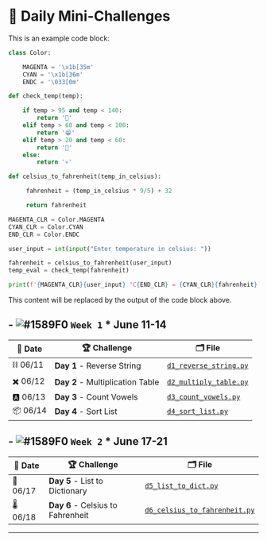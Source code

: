 # 🐧 Daily Mini-Challenges

This is an example code block:

```python markdown-code-runner
class Color:

    MAGENTA = '\x1b[35m'
    CYAN = '\x1b[36m'
    ENDC = '\033[0m'

def check_temp(temp):

    if temp > 95 and temp < 140:
        return '🥵'
    elif temp > 60 and temp < 100:
        return '😁'
    elif temp > 20 and temp < 60:
        return '🥶'
    else:
        return '💀'

def celsius_to_fahrenheit(temp_in_celsius):

     fahrenheit = (temp_in_celsius * 9/5) + 32

     return fahrenheit

MAGENTA_CLR = Color.MAGENTA
CYAN_CLR = Color.CYAN
END_CLR = Color.ENDC

user_input = int(input("Enter temperature in celsius: "))

fahrenheit = celsius_to_fahrenheit(user_input)
temp_eval = check_temp(fahrenheit)

print(f'{MAGENTA_CLR}{user_input} °C{END_CLR} = {CYAN_CLR}{fahrenheit} °F{END_CLR} {temp_eval}')
```

<!-- OUTPUT:START -->

This content will be replaced by the output of the code block above.

<!-- OUTPUT:END -->

## - ![#1589F0](https://placehold.co/15x15/1589F0/1589F0.png) `Week 1` \* June 11-14

| 📅 Date  | 🏆 Challenge                     | 🗂️ File                                                                                                    |
| -------- | -------------------------------- | ---------------------------------------------------------------------------------------------------------- |
| ⛓️ 06/11 | **Day 1** - Reverse String       | [`d1_reverse_string.py`](https://github.com/lnvaldez/Daily-Mini-Challenges/blob/main/d1_reverse_string.py) |
| ✖️ 06/12 | **Day 2** - Multiplication Table | [`d2_multiply_table.py`](https://github.com/lnvaldez/Daily-Mini-Challenges/blob/main/d2_multiply_table.py) |
| 🅰️ 06/13 | **Day 3** - Count Vowels         | [`d3_count_vowels.py`](https://github.com/lnvaldez/Daily-Mini-Challenges/blob/main/d3_count_vowels.py)     |
| 📦 06/14 | **Day 4** - Sort List            | [`d4_sort_list.py`](https://github.com/lnvaldez/Daily-Mini-Challenges/blob/main/d4_sort_list.py)           |

## - ![#1589F0](https://placehold.co/15x15/1589F0/1589F0.png) `Week 2` \* June 17-21

| 📅 Date  | 🏆 Challenge                      | 🗂️ File                                                                                                                  |
| -------- | --------------------------------- | ------------------------------------------------------------------------------------------------------------------------ |
| 📙 06/17 | **Day 5** - List to Dictionary    | [`d5_list_to_dict.py`](https://github.com/lnvaldez/Daily-Mini-Challenges/blob/main/d5_list_to_dict.py)                   |
| 🌡️ 06/18 | **Day 6** - Celsius to Fahrenheit | [`d6_celsius_to_fahrenheit.py`](https://github.com/lnvaldez/Daily-Mini-Challenges/blob/main/d6_celsius_to_fahrenheit.py) |

---
